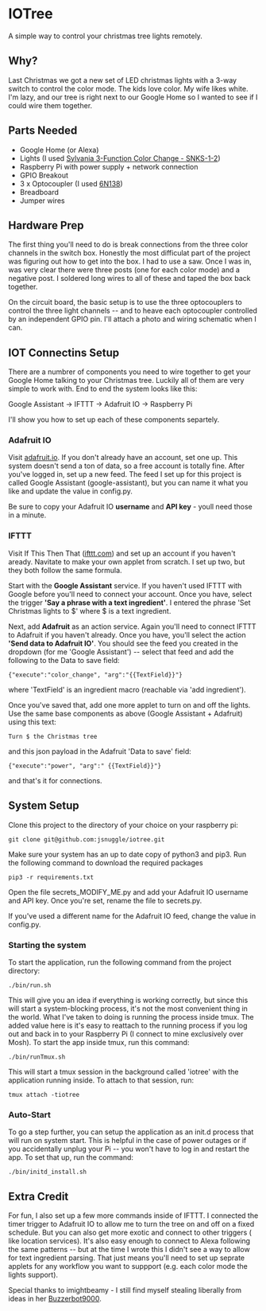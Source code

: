 # IOTree
A simple way to control your christmas tree lights remotely.

## Why?
Last Christmas we got a new set of LED christmas lights with a 3-way switch
to control the color mode. The kids love color. My wife likes white. I'm
lazy, and our tree is right next to our Google Home so I wanted to see if
I could wire them together.

## Parts Needed
- Google Home (or Alexa)
- Lights (I used [Sylvania 3-Function Color Change - SNKS-1-2](https://www.amazon.com/Sylvania-3-Function-Color-Changing-Lights/dp/B01LZE6N23))
- Raspberry Pi with power supply + network connection
- GPIO Breakout
- 3 x Optocoupler (I used [6N138](https://www.amazon.com/Optocoupler-Single-Channel-Darlington-Output/dp/B07DLTSXC1))
- Breadboard
- Jumper wires 

## Hardware Prep
The first thing you'll need to do is break connections from the three color 
channels in the switch box. Honestly the most difficulat part of the project
was figuring out how to get into the box. I had to use a saw. Once I was in,
was very clear there were three posts (one for each color mode) and a negative
post. I soldered long wires to all of these and taped the box back together.

On the circuit board, the basic setup is to use the three optocouplers to 
control the three light channels -- and to heave each optocoupler controlled
by an independent GPIO pin. I'll attach a photo and wiring schematic when I can.

## IOT Connectins Setup
There are a numbrer of components you need to wire together to get your Google
Home talking to your Christmas tree. Luckily all of them are very simple to work
with. End to end the system looks like this:

Google Assistant -> IFTTT -> Adafruit IO -> Raspberry Pi

I'll show you how to set up each of these components separtely.

### Adafruit IO
Visit [adafruit.io](http://adafruit.io). If you don't already have an account, 
set one up. This system doesn't send a ton of data, so a free account is totally
fine. After you've logged in, set up a new feed. The feed I set up for this
project is called Google Assistant (google-assistant), but you can name it
what you like and update the value in config.py.

Be sure to copy your Adafruit IO **username** and **API key** - youll need 
those in a minute.

### IFTTT
Visit If This Then That ([ifttt.com](http://ifttt.com)) and set up an account if
you haven't aready. Navitate to make your own applet from scratch. I set up two, 
but they both follow the same formula. 

Start with the **Google Assistant** service. If you haven't used IFTTT with Google
before you'll need to connect your account. Once you have, select the trigger **'Say a 
phrase with a text ingredient'**. I entered the phrase 'Set Christmas lights
to $' where $ is a text ingredient.

Next, add **Adafruit** as an action service. Again you'll need to connect IFTTT
to Adafruit if you haven't already. Once you have, you'll select the action 
**'Send data to Adafruit IO'**. You should see the feed you created in the dropdown
(for me 'Google Assistant') -- select that feed and add the following to the 
Data to save field: 
```
{"execute":"color_change", "arg":"{{TextField}}"}
```
where 'TextField' is an ingredient macro (reachable via 'add ingredient').

Once you've saved that, add one more applet to turn on and off the lights. Use 
the same base components as above (Google Assistant + Adafruit) using this text:
```
Turn $ the Christmas tree
```
and this json payload in the Adafruit 'Data to save' field:
```
{"execute":"power", "arg":" {{TextField}}"}
```

and that's it for connections.

## System Setup
Clone this project to the directory of your choice on your raspberry pi:
```
git clone git@github.com:jsnuggle/iotree.git 
```

Make sure your system has an up to date copy of python3 and pip3. Run the
following command to download the required packages
```
pip3 -r requirements.txt
```

Open the file secrets_MODIFY_ME.py and add your Adafruit IO username and API
key. Once you're set, rename the file to secrets.py.

If you've used a different name for the Adafruit IO feed, change the value in
config.py.

### Starting the system
To start the application, run the following command from the project directory:
```
./bin/run.sh
```

This will give you an idea if everything is working correctly, but since this
will start a system-blocking process, it's not the most convenient thing in 
the world. What I've taken to doing is running the process inside tmux. The
added value here is it's easy to reattach to the running process if you 
log out and back in to your Raspberry Pi (I connect to mine exclusively over
Mosh). To start the app inside tmux, run this command:
```
./bin/runTmux.sh
```

This will start a tmux session in the background called 'iotree' with the 
application running inside. To attach to that session, run:
```
tmux attach -tiotree
```

### Auto-Start
To go a step further, you can setup the application as an init.d process 
that will run on system start. This is helpful in the case of power outages
or if you accidentally unplug your Pi -- you won't have to log in and restart
the app. To set that up, run the command:
```
./bin/initd_install.sh
```

## Extra Credit
For fun, I also set up a few more commands inside of IFTTT. I connected the
timer trigger to Adafruit IO to allow me to turn the tree on and off on a
fixed schedule. But you can also get more exotic and connect to other triggers (
like location services). It's also easy enough to connect to Alexa following the 
same patterns -- but at the time I wrote this I didn't see a way to allow
for text ingredient parsing. That just means you'll need to set up seprate applets
for any workflow you want to suppport (e.g. each color mode the lights support). 

Special thanks to imightbeamy - I still find myself stealing liberally from 
ideas in her [Buzzerbot9000](https://github.com/imightbeamy/buzzerbot9000). 
